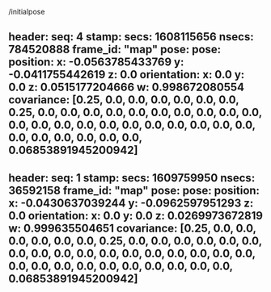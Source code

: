 /initialpose

header: 
  seq: 4
  stamp: 
    secs: 1608115656
    nsecs: 784520888
  frame_id: "map"
pose: 
  pose: 
    position: 
      x: -0.0563785433769
      y: -0.0411755442619
      z: 0.0
    orientation: 
      x: 0.0
      y: 0.0
      z: 0.0515177204666
      w: 0.998672080554
  covariance: [0.25, 0.0, 0.0, 0.0, 0.0, 0.0, 0.0, 0.25, 0.0, 0.0, 0.0, 0.0, 0.0, 0.0, 0.0, 0.0, 0.0, 0.0, 0.0, 0.0, 0.0, 0.0, 0.0, 0.0, 0.0, 0.0, 0.0, 0.0, 0.0, 0.0, 0.0, 0.0, 0.0, 0.0, 0.0, 0.06853891945200942]
---

header: 
  seq: 1
  stamp: 
    secs: 1609759950
    nsecs:  36592158
  frame_id: "map"
pose: 
  pose: 
    position: 
      x: -0.0430637039244
      y: -0.0962597951293
      z: 0.0
    orientation: 
      x: 0.0
      y: 0.0
      z: 0.0269973672819
      w: 0.999635504651
  covariance: [0.25, 0.0, 0.0, 0.0, 0.0, 0.0, 0.0, 0.25, 0.0, 0.0, 0.0, 0.0, 0.0, 0.0, 0.0, 0.0, 0.0, 0.0, 0.0, 0.0, 0.0, 0.0, 0.0, 0.0, 0.0, 0.0, 0.0, 0.0, 0.0, 0.0, 0.0, 0.0, 0.0, 0.0, 0.0, 0.06853891945200942]
---

